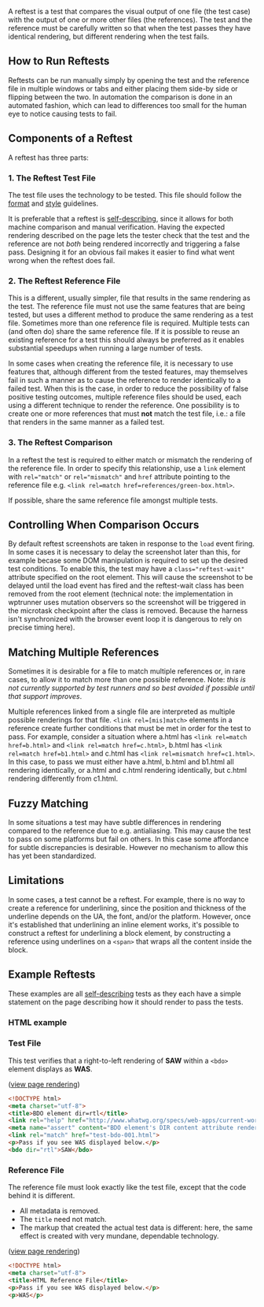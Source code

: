 A reftest is a test that compares the visual output of one file (the
test case) with the output of one or more other files (the
references). The test and the reference must be carefully written so
that when the test passes they have identical rendering, but different
rendering when the test fails.

## How to Run Reftests

Reftests can be run manually simply by opening the test and the
reference file in multiple windows or tabs and either placing them
side-by side or flipping between the two. In automation the comparison
is done in an automated fashion, which can lead to differences too
small for the human eye to notice causing tests to fail.

## Components of a Reftest

A reftest has three parts:

### 1. The Reftest Test File ###

The test file uses the technology to be tested. This file should
follow the [format][format] and [style][style] guidelines.

It is preferable that a reftest is [self-describing][selfdesc],
since it allows for both machine comparison and manual
verification. Having the expected rendering described on the page
lets the tester check that the test and the reference are not
_both_ being rendered incorrectly and triggering a false pass.
Designing it for an obvious fail makes it easier to find what went
wrong when the reftest does fail.

### 2. The Reftest Reference File ###

This is a different, usually simpler, file that results in the same
rendering as the test. The reference file must not use the same
features that are being tested, but uses a different method to
produce the same rendering as a test file. Sometimes more than one
reference file is required. Multiple tests can (and often do) share
the same reference file. If it is possible to reuse an existing
reference for a test this should always be preferred as it enables
substantial speedups when running a large number of tests.

In some cases when creating the reference file, it is necessary to
use features that, although different from the tested features,
may themselves fail in such a manner as to cause the reference to
render identically to a failed test. When this is the case, in
order to reduce the possibility of false positive testing
outcomes, multiple reference files should be used, each using a
different technique to render the reference. One possibility is to
create one or more references that must **not** match the test
file, i.e.: a file that renders in the same manner as a failed
test.

### 3. The Reftest Comparison ###

In a reftest the test is required to either match or mismatch the
rendering of the reference file. In order to specify this
relationship, use a `link` element with `rel="match"` or `rel="mismatch"` and
`href` attribute pointing to the reference file e.g. `<link
rel=match href=references/green-box.html>`.

If possible, share the same reference file amongst multiple tests.

## Controlling When Comparison Occurs

By default reftest screenshots are taken in response to the `load`
event firing. In some cases it is necessary to delay the screenshot
later than this, for example becase some DOM manipulation is
required to set up the desired test conditions. To enable this, the
test may have a `class="reftest-wait"` attribute specified on the root
element. This will cause the screenshot to be delayed until the load
event has fired and the reftest-wait class has been removed from the
root element (technical note: the implementation in wptrunner uses
mutation observers so the screenshot will be triggered in the
microtask checkpoint after the class is removed. Because the harness
isn't synchronized with the browser event loop it is dangerous to rely
on precise timing here).

## Matching Multiple References

Sometimes it is desirable for a file to match multiple references or,
in rare cases, to allow it to match more than one possible
reference. Note: *this is not currently supported by test runners and
so best avoided if possible until that support improves*.

Multiple references linked from a single file are interpreted as
multiple possible renderings for that file. `<link rel=[mis]match>`
elements in a reference create further conditions that must be met in
order for the test to pass. For example, consider a situation where
a.html has `<link rel=match href=b.html>` and `<link rel=match
href=c.html>`, b.html has `<link rel=match href=b1.html>` and c.html
has `<link rel=mismatch href=c1.html>`. In this case, to pass we must
either have a.html, b.html and b1.html all rendering identically, or
a.html and c.html rendering identically, but c.html rendering
differently from c1.html.

## Fuzzy Matching

In some situations a test may have subtle differences in rendering
compared to the reference due to e.g. antialiasing. This may cause the
test to pass on some platforms but fail on others. In this case some
affordance for subtle discrepancies is desirable. However no mechanism
to allow this has yet been standardized.

## Limitations

In some cases, a test cannot be a reftest. For example, there is no
way to create a reference for underlining, since the position and
thickness of the underline depends on the UA, the font, and/or the
platform. However, once it's established that underlining an inline
element works, it's possible to construct a reftest for underlining
a block element, by constructing a reference using underlines on a
```<span>``` that wraps all the content inside the block.

## Example Reftests

These examples are all [self-describing][selfdesc] tests as they
each have a simple statement on the page describing how it should
render to pass the tests.

### HTML example

### Test File

This test verifies that a right-to-left rendering of **SAW** within a
```<bdo>``` element displays as **WAS**.

([view page rendering][html-reftest-example])

```html
<!DOCTYPE html>
<meta charset="utf-8">
<title>BDO element dir=rtl</title>
<link rel="help" href="http://www.whatwg.org/specs/web-apps/current-work/#the-bdo-element">
<meta name="assert" content="BDO element's DIR content attribute renders corrently given value of 'rtl'.">
<link rel="match" href="test-bdo-001.html">
<p>Pass if you see WAS displayed below.</p>
<bdo dir="rtl">SAW</bdo>
```

### Reference File

The reference file must look exactly like the test file,
except that the code behind it is different.

* All metadata is removed.
* The ```title``` need not match.
* The markup that created the actual test data is
  different: here, the same effect is created with
  very mundane, dependable technology.

([view page rendering][html-reffile-example])

```html
<!DOCTYPE html>
<meta charset="utf-8">
<title>HTML Reference File</title>
<p>Pass if you see WAS displayed below.</p>
<p>WAS</p>
```

[testharness]: ./testharness-documentation.html
[format]: ./test-format-guidelines.html
[style]: ./test-style-guidelines.html
[selfdesc]: ./test-style-guidelines.html#self-describing-tests
[reference-links]: ./test-templates.html#reference-links
[html-reftest-example]: ./html-reftest-example.html
[html-reffile-example]: ./html-reffile-example.html
[css-reftest-example]: http://test.csswg.org/source/css21/borders/border-bottom-applies-to-009.xht
[css-reffile-example]: http://test.csswg.org/source/css21/borders/border-bottom-applies-to-001-ref.xht
[svg-reftest-example]: http://test.csswg.org/source/css-transforms-1/translate/svg-translate-001.html
[svg-reffile-example]: http://test.csswg.org/source/css-transforms-1/translate/reference/svg-translate-ref.html
[indicating-failure]: ./test-style-guidelines.html#failure
